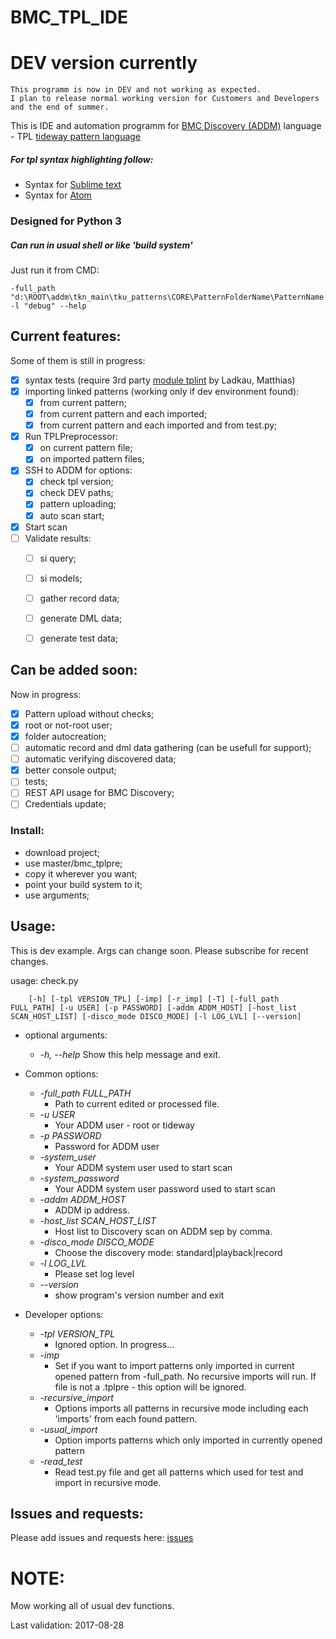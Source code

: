 # BMC_TPL_IDE

# DEV version currently

    This programm is now in DEV and not working as expected. 
    I plan to release normal working version for Customers and Developers 
    and the end of summer.

This is IDE and automation programm for [BMC Discovery (ADDM)](https://discovery.bmc.com/) language - TPL [tideway pattern language](http://www.bmc.com/it-solutions/discovery-dependency-mapping.html)

##### For tpl syntax highlighting follow:

- Syntax for [Sublime text](https://github.com/triaglesis/bmc_tpl)
- Syntax for [Atom](https://github.com/triaglesis/language-tplpre)


### Designed for Python 3

##### Can run in usual shell or like 'build system'

Just run it from CMD:

    -full_path "d:\ROOT\addm\tkn_main\tku_patterns\CORE\PatternFolderName\PatternName.tplpre" -l "debug" --help


## Current features:
Some of them is still in progress:
- [X] syntax tests (require 3rd party [module tplint](https://communities.bmc.com/docs/DOC-42313) by Ladkau, Matthias)
- [X] importing linked patterns (working only if dev environment found):
    - [X] from current pattern;  
    - [X] from current pattern and each imported;  
    - [X] from current pattern and each imported and from test.py;
- [X] Run TPLPreprocessor:
    - [X] on current pattern file;
    - [X] on imported pattern files;
- [X] SSH to ADDM for options:
    - [X] check tpl version; 
    - [X] check DEV paths;
    - [X] pattern uploading;
    - [X] auto scan start;
- [X] Start scan
- [ ] Validate results:
    - [ ] si query;  
    - [ ] si models;  
    - [ ] gather record data;  
    - [ ] generate DML data;
    - [ ] generate test data;
      


## Can be added soon:

Now in progress:

- [X] Pattern upload without checks;
- [X] root or not-root user;
- [X] folder autocreation;
- [ ] automatic record and dml data gathering (can be usefull for support);
- [ ] automatic verifying discovered data;
- [X] better console output;
- [ ] tests;
- [ ] REST API usage for BMC Discovery;
- [ ] Credentials update;

### Install:

- download project;
- use master/bmc_tplpre;
- copy it wherever you want;
- point your build system to it;
- use arguments;

## Usage:

This is dev example. Args can change soon. Please subscribe for recent changes.

usage: check.py

        [-h] [-tpl VERSION_TPL] [-imp] [-r_imp] [-T] [-full_path FULL_PATH] [-u USER] [-p PASSWORD] [-addm ADDM_HOST] [-host_list SCAN_HOST_LIST] [-disco_mode DISCO_MODE] [-l LOG_LVL] [--version]


- optional arguments:
    - *-h, --help* Show this help message and exit.

- Common options:
    - *-full_path FULL_PATH*
        - Path to current edited or processed file.
    - *-u USER*
        - Your ADDM user - root or tideway
    - *-p PASSWORD*
        - Password for ADDM user
    - *-system_user*
        - Your ADDM system user used to start scan
    - *-system_password*
        - Your ADDM system user password used to start scan
    - *-addm ADDM_HOST*
        - ADDM ip address.
    - *-host_list SCAN_HOST_LIST*
        - Host list to Discovery scan on ADDM sep by comma.
    - *-disco_mode DISCO_MODE*
        - Choose the discovery mode: standard|playback|record
    - *-l LOG_LVL*
        - Please set log level
    - *--version*
        - show program's version number and exit

- Developer options:
    - *-tpl VERSION_TPL*
      - Ignored option. In progress...
    - *-imp*
      - Set if you want to import patterns only imported in current opened pattern from -full_path. No recursive imports will run. If file is not a .tplpre - this option will be ignored.
    - *-recursive_import*
      - Options imports all patterns in recursive mode including each 'imports' from each found pattern.
    - *-usual_import*
      - Option imports patterns which only imported in currently opened pattern
    - *-read_test*
      - Read test.py file and get all patterns which used for test and import in recursive mode.



## Issues and requests:
Please add issues and requests here: [issues](https://github.com/triaglesis/BMC_TPL_IDE/issues)


# NOTE:
Mow working all of usual dev functions.

Last validation: 2017-08-28